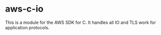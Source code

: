 # aws-c-io
This is a module for the AWS SDK for C. It handles all IO and TLS work for application protocols. 

